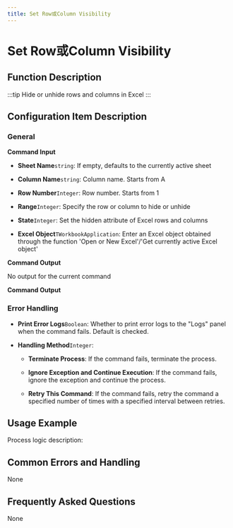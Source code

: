 ```yaml
---
title: Set Row或Column Visibility
---
```


# Set Row或Column Visibility

## Function Description

:::tip 
Hide or unhide rows and columns in Excel
:::

## Configuration Item Description

### General

**Command Input**

- **Sheet Name**`string`: If empty, defaults to the currently active sheet

- **Column Name**`string`: Column name. Starts from A

- **Row Number**`Integer`: Row number. Starts from 1

- **Range**`Integer`: Specify the row or column to hide or unhide

- **State**`Integer`: Set the hidden attribute of Excel rows and columns

- **Excel Object**`TWorkbookApplication`: Enter an Excel object obtained through the function 'Open or New Excel'/'Get currently active Excel object'


**Command Output**

No output for the current command


**Command Output**

### Error Handling

- **Print Error Logs**`Boolean`: Whether to print error logs to the "Logs" panel when the command fails. Default is checked. 

- **Handling Method**`Integer`:

    - **Terminate Process**: If the command fails, terminate the process.

    - **Ignore Exception and Continue Execution**: If the command fails, ignore the exception and continue the process.

    - **Retry This Command**: If the command fails, retry the command a specified number of times with a specified interval between retries.

## Usage Example

Process logic description:

## Common Errors and Handling

None

## Frequently Asked Questions

None

